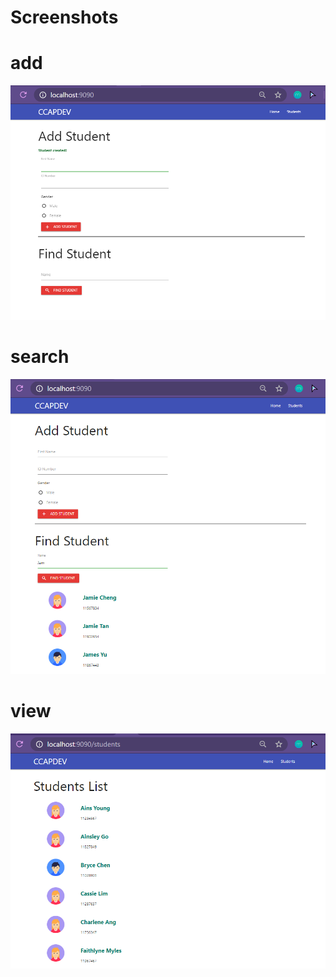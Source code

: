# Screenshots

# add
![alt text](screens/added.png "ADD STUDENT")
# search
![alt text](screens/found.png "SEARCH STUDENT")
# view
![alt text](screens/list.png "VIEW STUDENTS LIST")
